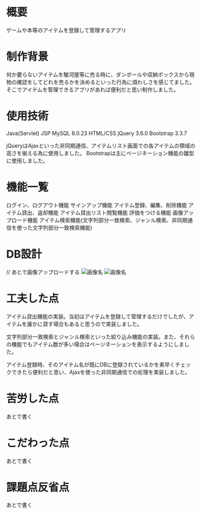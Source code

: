 # 概要
ゲームや本等のアイテムを登録して管理するアプリ

# 制作背景
何か要らないアイテムを駿河屋等に売る時に、ダンボールや収納ボックスから現物の確認をしてどれを売るかを決めるといった行為に煩わしさを感じてました。
そこでアイテムを管理できるアプリがあれば便利だと思い制作しました。

# 使用技術
Java(Servlet)
JSP
MySQL 8.0.23
HTML/CSS
jQuery 3.6.0
Bootstrap 3.3.7

jQueryはAjaxといった非同期通信、アイテムリスト画面での各アイテムの領域の高さを揃える為に使用しました。
Bootstrapは主にページネーション機能の雛型に使用しました。

# 機能一覧
ログイン、ログアウト機能
サインアップ機能
アイテム登録、編集、削除機能
アイテム貸出、返却機能
アイテム貸出リスト閲覧機能
評価をつける機能
画像アップロード機能
アイテム検索機能(文字列部分一致検索、ジャンル検索、非同期通信を使った文字列部分一致検索機能)

# DB設計
// あとで画像アップロードする
![画像名]()
![画像名]()

# 工夫した点
アイテム貸出機能の実装。当初はアイテムを登録して管理するだけでしたが、アイテムを誰かに貸す場合もあると思うので実装しました。

文字列部分一致検索とジャンル検索といった絞り込み機能の実装。また、それらの機能でもアイテム数が多い場合はページネーションを表示するようにしました。

アイテム登録時、そのアイテム名が既にDBに登録されているかを素早くチェックできたら便利だと思い、Ajaxを使った非同期通信での処理を実装しました。

# 苦労した点
あとで書く

# こだわった点
あとで書く

# 課題点反省点
あとで書く
